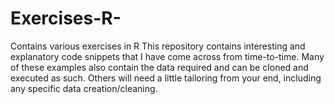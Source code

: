 # Exercises-R-
Contains various exercises in R
This repository contains interesting and explanatory code snippets that I have come across from time-to-time. Many of these examples also contain the data required and can be cloned and executed as such. Others will need a little tailoring from your end, including any specific data creation/cleaning.
